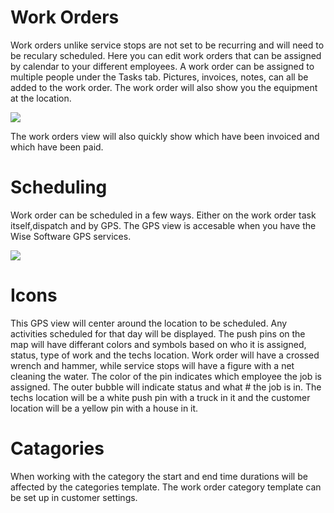 # Work Orders

Work orders unlike service stops are not set to be recurring and will need to be reculary scheduled. Here you can edit work orders that can be assigned by calendar to your different employees. A work order can be assigned to multiple people under the Tasks tab. Pictures, invoices, notes, can all be added to the work order. The work order will also show you the equipment at the location.

![](https://cdn.realsgii2.dev/wise-software-docs/image_45.86a24ed1.png)

The work orders view will also quickly show which have been invoiced and which have been paid.

# Scheduling

Work order can be scheduled in a few ways. Either on the work order task itself,dispatch and by GPS. The GPS view is accesable when you have the Wise Software GPS services.

![](https://wiselibrary.blob.core.windows.net/docs/Windows/WorkOrderGps.png)

# Icons
This GPS view will center around the location to be scheduled. Any activities scheduled for that day will be displayed. The push pins on the map will have differant colors and symbols based on who it is assigned, status, type of work and the techs location. Work order will have a crossed wrench and hammer, while service stops will have a figure with a net cleaning the water. The color of the pin indicates which employee the job is assigned. The outer bubble will indicate status and what # the job is in. The techs location will be a white push pin with a truck in it and the customer location will be a yellow pin with a house in it.


# Catagories

When working with the category the start and end time durations will be affected by the categories template. The work order category template can be set up in customer settings.




